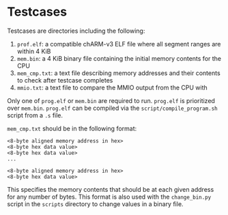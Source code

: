 # Testcases

Testcases are directories including the following:

1. `prof.elf`: a compatible chARM-v3 ELF file where all segment ranges are within 4 KiB
2. `mem.bin`: a 4 KiB binary file containing the initial memory contents for the CPU
3. `mem_cmp.txt`: a text file describing memory addresses and their contents to check after testcase completes
4. `mmio.txt`: a text file to compare the MMIO output from the CPU with

Only one of `prog.elf` or `mem.bin` are required to run. `prog.elf` is prioritized over `mem.bin`. `prog.elf` can be
compiled via the `script/compile_program.sh` script from a `.s` file.

`mem_cmp.txt` should be in the following format:

```
<8-byte aligned memory address in hex>
<8-byte hex data value>
<8-byte hex data value>
...

<8-byte aligned memory address in hex>
<8-byte hex data value>
```

This specifies the memory contents that should be at each given address for any number of bytes. This format is also
used with the `change_bin.py` script in the `scripts` directory to change values in a binary file.